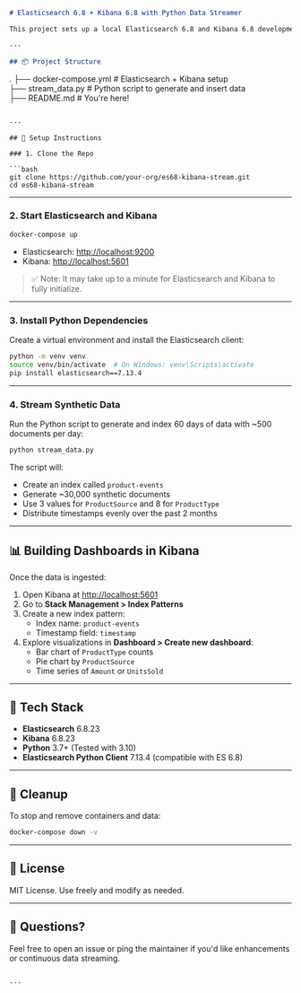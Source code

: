 

```markdown
# Elasticsearch 6.8 + Kibana 6.8 with Python Data Streamer

This project sets up a local Elasticsearch 6.8 and Kibana 6.8 development environment using Docker Compose, and streams synthetic data over the past 60 days using Python. It's ideal for building and testing dashboards in Kibana.

---

## 📦 Project Structure

```
.
├── docker-compose.yml     # Elasticsearch + Kibana setup  
├── stream_data.py         # Python script to generate and insert data  
├── README.md              # You're here!  
```

---

## 🚀 Setup Instructions  

### 1. Clone the Repo  

```bash
git clone https://github.com/your-org/es68-kibana-stream.git
cd es68-kibana-stream
```

---

### 2. Start Elasticsearch and Kibana

```bash
docker-compose up
```

- Elasticsearch: [http://localhost:9200](http://localhost:9200)
- Kibana: [http://localhost:5601](http://localhost:5601)

> ✅ Note: It may take up to a minute for Elasticsearch and Kibana to fully initialize.

---

### 3. Install Python Dependencies

Create a virtual environment and install the Elasticsearch client:

```bash
python -m venv venv
source venv/bin/activate  # On Windows: venv\Scripts\activate
pip install elasticsearch==7.13.4
```

---

### 4. Stream Synthetic Data

Run the Python script to generate and index 60 days of data with ~500 documents per day:

```bash
python stream_data.py
```

The script will:
- Create an index called `product-events`
- Generate ~30,000 synthetic documents
- Use 3 values for `ProductSource` and 8 for `ProductType`
- Distribute timestamps evenly over the past 2 months

---

## 📊 Building Dashboards in Kibana

Once the data is ingested:

1. Open Kibana at [http://localhost:5601](http://localhost:5601)
2. Go to **Stack Management > Index Patterns**
3. Create a new index pattern:
   - Index name: `product-events`
   - Timestamp field: `timestamp`
4. Explore visualizations in **Dashboard > Create new dashboard**:
   - Bar chart of `ProductType` counts
   - Pie chart by `ProductSource`
   - Time series of `Amount` or `UnitsSold`

---

## 🔧 Tech Stack

- **Elasticsearch** 6.8.23
- **Kibana** 6.8.23
- **Python** 3.7+ (Tested with 3.10)
- **Elasticsearch Python Client** 7.13.4 (compatible with ES 6.8)

---

## 🧹 Cleanup

To stop and remove containers and data:

```bash
docker-compose down -v
```

---

## 📄 License

MIT License. Use freely and modify as needed.

---

## 💬 Questions?

Feel free to open an issue or ping the maintainer if you'd like enhancements or continuous data streaming.
```

---
